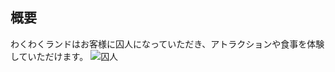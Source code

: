 ## 概要
  わくわくランドはお客様に囚人になっていただき、アトラクションや食事を体験していただけます。
  ![囚人](http://3.bp.blogspot.com/-owynIKslu78/VixBPxPNAtI/AAAAAAAAz_o/jVqeKsO6AQI/s180-c/hanzai_datsugoku.png)
